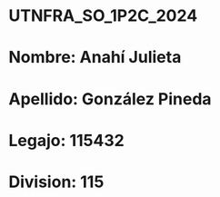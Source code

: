 # UTNFRA_SO_1P2C_2024

# Nombre: Anahí Julieta
# Apellido: González Pineda
# Legajo: 115432
# Division: 115
